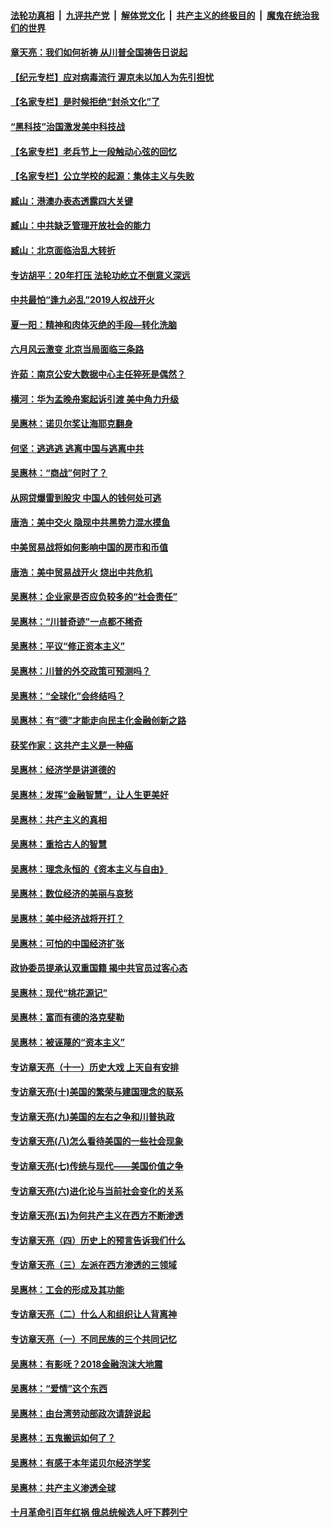 

####  [法轮功真相](../../../../basic/blob/master/README.md?t=07031531) &nbsp;|&nbsp; [九评共产党](../../../../9ping.md/blob/master/README.md?t=07031531) &nbsp;|&nbsp; [解体党文化](../../../../jtdwh.md/blob/master/README.md?t=07031531)  &nbsp;|&nbsp; [共产主义的终极目的](../../../../gczydzjmd.md/blob/master/README.md?t=07031531) &nbsp;|&nbsp; [魔鬼在统治我们的世界](../../../../mgztzwmdsj.md/blob/master/README.md?t=07031531) 

#### [章天亮：我们如何祈祷 从川普全国祷告日说起](../pages/nsc423/n11944627.md?t=07031531) 

#### [【纪元专栏】应对病毒流行 渥京未以加人为先引担忧](../pages/nsc423/n11875714.md?t=07031531) 

#### [【名家专栏】是时候拒绝“封杀文化”了](../pages/nsc423/n11814093.md?t=07031531) 

#### [“黑科技”治国激发美中科技战](../pages/nsc423/n11638056.md?t=07031531) 

#### [【名家专栏】老兵节上一段触动心弦的回忆](../pages/nsc423/n11646016.md?t=07031531) 

#### [【名家专栏】公立学校的起源：集体主义与失败](../pages/nsc423/n11601833.md?t=07031531) 

#### [臧山：港澳办表态透露四大关键](../pages/nsc423/n11421628.md?t=07031531) 

#### [臧山：中共缺乏管理开放社会的能力](../pages/nsc423/n11407457.md?t=07031531) 

#### [臧山：北京面临治乱大转折](../pages/nsc423/n11406895.md?t=07031531) 

#### [专访胡平：20年打压 法轮功屹立不倒意义深远](../pages/nsc423/n11398800.md?t=07031531) 

#### [中共最怕“逢九必乱”2019人权战开火](../pages/nsc423/n11385248.md?t=07031531) 

#### [夏一阳：精神和肉体灭绝的手段—转化洗脑](../pages/nsc423/n11368250.md?t=07031531) 

#### [六月风云激变 北京当局面临三条路](../pages/nsc423/n11313668.md?t=07031531) 

#### [许茹：南京公安大数据中心主任猝死是偶然？](../pages/nsc423/n11064744.md?t=07031531) 

#### [横河：华为孟晚舟案起诉引渡 美中角力升级](../pages/nsc423/n11027230.md?t=07031531) 

#### [吴惠林：诺贝尔奖让海耶克翻身](../pages/nsc423/n10890049.md?t=07031531) 

#### [何坚：逃逃逃 逃离中国与逃离中共](../pages/nsc423/n10592891.md?t=07031531) 

#### [吴惠林：“商战”何时了？](../pages/nsc423/n10573558.md?t=07031531) 

#### [从网贷爆雷到股灾 中国人的钱何处可逃](../pages/nsc423/n10572800.md?t=07031531) 

#### [唐浩：美中交火 隐现中共黑势力混水摸鱼](../pages/nsc423/n10544040.md?t=07031531) 

#### [中美贸易战将如何影响中国的房市和币值](../pages/nsc423/n10543697.md?t=07031531) 

#### [唐浩：美中贸易战开火 烧出中共危机](../pages/nsc423/n10540126.md?t=07031531) 

#### [吴惠林：企业家是否应负较多的“社会责任”](../pages/nsc423/n10535022.md?t=07031531) 

#### [吴惠林：“川普奇迹”一点都不稀奇](../pages/nsc423/n10512808.md?t=07031531) 

#### [吴惠林：平议“修正资本主义”](../pages/nsc423/n10495724.md?t=07031531) 

#### [吴惠林：川普的外交政策可预测吗？](../pages/nsc423/n10462387.md?t=07031531) 

#### [吴惠林：“全球化”会终结吗？](../pages/nsc423/n10452838.md?t=07031531) 

#### [吴惠林：有“德”才能走向民主化金融创新之路](../pages/nsc423/n10432292.md?t=07031531) 

#### [获奖作家：这共产主义是一种癌](../pages/nsc423/n10431541.md?t=07031531) 

#### [吴惠林：经济学是讲道德的](../pages/nsc423/n10398014.md?t=07031531) 

#### [吴惠林：发挥“金融智慧”，让人生更美好](../pages/nsc423/n10375019.md?t=07031531) 

#### [吴惠林：共产主义的真相](../pages/nsc423/n10351394.md?t=07031531) 

#### [吴惠林：重拾古人的智慧](../pages/nsc423/n10337691.md?t=07031531) 

#### [吴惠林：理念永恒的《资本主义与自由》](../pages/nsc423/n10316274.md?t=07031531) 

#### [吴惠林：数位经济的美丽与哀愁](../pages/nsc423/n10292946.md?t=07031531) 

#### [吴惠林：美中经济战将开打？](../pages/nsc423/n10258825.md?t=07031531) 

#### [吴惠林：可怕的中国经济扩张](../pages/nsc423/n10219147.md?t=07031531) 

#### [政协委员提承认双重国籍 揭中共官员过客心态](../pages/nsc423/n10208809.md?t=07031531) 

#### [吴惠林：现代“桃花源记”](../pages/nsc423/n10185234.md?t=07031531) 

#### [吴惠林：富而有德的洛克斐勒](../pages/nsc423/n10142264.md?t=07031531) 

#### [吴惠林：被诬蔑的“资本主义”](../pages/nsc423/n10124816.md?t=07031531) 

#### [专访章天亮（十一）历史大戏 上天自有安排](../pages/nsc423/n10094905.md?t=07031531) 

#### [专访章天亮(十)美国的繁荣与建国理念的联系](../pages/nsc423/n10094899.md?t=07031531) 

#### [专访章天亮(九)美国的左右之争和川普执政](../pages/nsc423/n10094889.md?t=07031531) 

#### [专访章天亮(八)怎么看待美国的一些社会现象](../pages/nsc423/n10094857.md?t=07031531) 

#### [专访章天亮(七)传统与现代——美国价值之争](../pages/nsc423/n10093140.md?t=07031531) 

#### [专访章天亮(六)进化论与当前社会变化的关系](../pages/nsc423/n10092036.md?t=07031531) 

#### [专访章天亮(五)为何共产主义在西方不断渗透](../pages/nsc423/n10083620.md?t=07031531) 

#### [专访章天亮（四）历史上的预言告诉我们什么](../pages/nsc423/n10083606.md?t=07031531) 

#### [专访章天亮（三）左派在西方渗透的三领域](../pages/nsc423/n10081115.md?t=07031531) 

#### [吴惠林：工会的形成及其功能](../pages/nsc423/n10080633.md?t=07031531) 

#### [专访章天亮（二）什么人和组织让人背离神](../pages/nsc423/n10076637.md?t=07031531) 

#### [专访章天亮（一）不同民族的三个共同记忆](../pages/nsc423/n10074188.md?t=07031531) 

#### [吴惠林：有影呒？2018金融泡沫大地震](../pages/nsc423/n10040534.md?t=07031531) 

#### [吴惠林：“爱情”这个东西](../pages/nsc423/n10019423.md?t=07031531) 

#### [吴惠林：由台湾劳动部政次请辞说起](../pages/nsc423/n9979679.md?t=07031531) 

#### [吴惠林：五鬼搬运如何了？](../pages/nsc423/n9925338.md?t=07031531) 

#### [吴惠林：有感于本年诺贝尔经济学奖](../pages/nsc423/n9871883.md?t=07031531) 

#### [吴惠林：共产主义渗透全球](../pages/nsc423/n9812748.md?t=07031531) 

#### [十月革命引百年红祸 俄总统候选人吁下葬列宁](../pages/nsc423/n9810182.md?t=07031531) 

